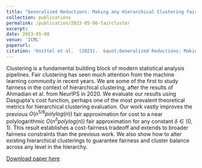 ```yaml
---
title: "Generalized Reductions: Making any Hierarchical Clustering Fair and Balanced with Low Cost"
collection: publications
permalink: /publication/2023-05-06-faircluster
excerpt: 
date: 2023-05-08
venue: 'ICML'
paperurl: 
citation: 'Knittel et al.  (2023).  &quot;Generalized Reductions: Making any Hierarchical Clustering Fair and Balanced with Low Cost&quot;  (ICML 2023)'
---
```


Clustering is a fundamental building block of modern statistical analysis pipelines. Fair clustering has seen much attention from the machine learning community in recent years. We are some of the first to study fairness in the context of hierarchical clustering, after the results of Ahmadian et al. from NeurIPS in 2020. We evaluate our results using Dasgupta's cost function, perhaps one of the most prevalent theoretical metrics for hierarchical clustering evaluation. Our work vastly improves the previous $O(n^{5/6} polylog(n))$ fair approximation for cost to a near polylogarithmic $O(n^\delta polylog(n))$ fair approximation for any constant $\delta \in (0,1)$. This result establishes a cost-fairness tradeoff and extends to broader fairness constraints than the previous work. We also show how to alter existing hierarchical clusterings to guarantee fairness and cluster balance across any level in the hierarchy.

[Download paper here](https://arxiv.org/abs/2205.14198)
